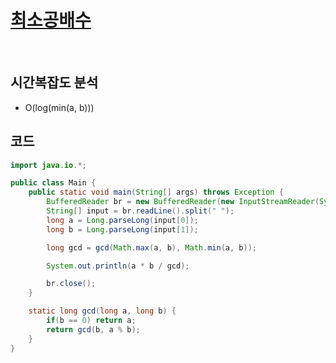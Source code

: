 # [최소공배수](https://www.acmicpc.net/problem/13241)

<br>

## 시간복잡도 분석
-  O(log(min(a, b)))

## 코드
```java
import java.io.*;

public class Main {
    public static void main(String[] args) throws Exception {
        BufferedReader br = new BufferedReader(new InputStreamReader(System.in));
        String[] input = br.readLine().split(" ");
        long a = Long.parseLong(input[0]);
        long b = Long.parseLong(input[1]);

        long gcd = gcd(Math.max(a, b), Math.min(a, b));

        System.out.println(a * b / gcd);

        br.close();
    }

    static long gcd(long a, long b) {
        if(b == 0) return a;
        return gcd(b, a % b);
    }
}
```